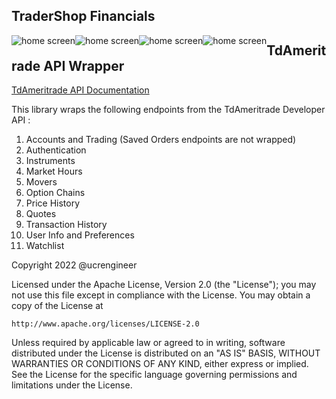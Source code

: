 ## TraderShop Financials

<img src="https://img.shields.io/github/issues/ucrengineer/TraderShop.Financials"
    alt = "home screen"
    style = "float: left"/>

<img src="https://img.shields.io/github/forks/ucrengineer/TraderShop.Financials"
    alt = "home screen"
    style = "float: left"/>
<img src="https://img.shields.io/github/stars/ucrengineer/TraderShop.Financials"
    alt = "home screen"
    style = "float: left"/>
<img src="https://img.shields.io/badge/license-GPL--3.0-green"
    alt = "home screen"
    style = "float: left"/>

## TdAmeritrade API Wrapper

[TdAmeritrade API Documentation](https://developer.tdameritrade.com/apis "TdAmeritrade's API Documentation")



This library wraps the following endpoints from the TdAmeritrade Developer API :
1. Accounts and Trading (Saved Orders endpoints are not wrapped)
2. Authentication
3. Instruments
4. Market Hours
5. Movers
6. Option Chains
7. Price History
8. Quotes
9. Transaction History
10. User Info and Preferences
11. Watchlist

Copyright 2022 @ucrengineer

Licensed under the Apache License, Version 2.0 (the "License");
you may not use this file except in compliance with the License.
You may obtain a copy of the License at

    http://www.apache.org/licenses/LICENSE-2.0

Unless required by applicable law or agreed to in writing, software
distributed under the License is distributed on an "AS IS" BASIS,
WITHOUT WARRANTIES OR CONDITIONS OF ANY KIND, either express or implied.
See the License for the specific language governing permissions and
limitations under the License.